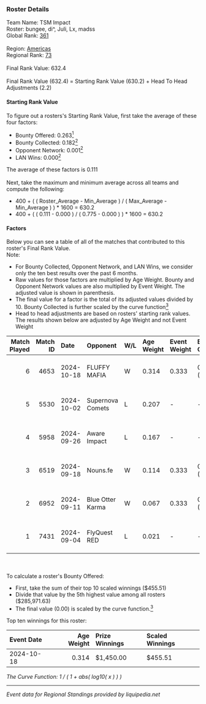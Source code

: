 ### Roster Details<br />
Team Name: TSM Impact<br />
Roster: bungee, di^, Juli, Lx, madss<br />
Global Rank: [361](../../standings_global_2025_02_28.md)<br />
<br />
Region: [Americas]( ../../standings_americas_2025_02_28.md)<br />
Regional Rank: [73]( ../../standings_americas_2025_02_28.md)<br />
<br />
Final Rank Value:  632.4<br />
<br />
Final Rank Value (632.4) = Starting Rank Value (630.2) + Head To Head Adjustments (2.2)<br />

#### Starting Rank Value<br />
To figure out a rosters's Starting Rank Value, first take the average of these four factors:<br />
- Bounty Offered: 0.263[<sup>1</sup>](#table2)
- Bounty Collected: 0.182[<sup>2</sup>](#table1)
- Opponent Network: 0.001[<sup>2</sup>](#table1)
- LAN Wins: 0.000[<sup>2</sup>](#table1)

The average of these factors is 0.111<br />
<br />
Next, take the maximum and minimum average across all teams and compute the following:<br />
- 400 + ( ( Roster_Average - Min_Average ) / ( Max_Average - Min_Average ) ) * 1600 = 630.2
- 400 + ( ( 0.111 - 0.000 ) / ( 0.775 - 0.000 ) ) * 1600 = 630.2


#### Factors<br />
Below you can see a table of all of the matches that contributed to this roster's Final Rank Value.<br />
Note:<br />

- For Bounty Collected, Opponent Network, and LAN Wins, we consider only the ten best results over the past 6 months.
- Raw values for those factors are multiplied by Age Weight. Bounty and Opponent Network values are also multiplied by Event Weight. The adjusted value is shown in parenthesis.
- The final value for a factor is the total of its adjusted values divided by 10. Bounty Collected is further scaled by the curve function[<sup>3</sup>](#curveFunction)
- Head to head adjustments are based on rosters' starting rank values. The results shown below are adjusted by Age Weight and not Event Weight
<span id="table1"></span><br />


| Match Played | Match ID | Date       | Opponent         | W/L | Age Weight | Event Weight | Bounty Collected | Opponent Network | LAN Wins  | H2H Adj. | Roster                       |
| -: | -: | :- | :- | :- | :- | :- | :- | :- | :- | -: | :- |
|            6 |     4653 | 2024-10-18 | FLUFFY MAFIA     | W   | 0.314      | 0.333        | 0.002 (0.000)    | 0.029 (0.003)    | 0 (0.000) |     5.16 | bungee, di^, Juli, Lx, madss |
|            5 |     5530 | 2024-10-02 | Supernova Comets | L   | 0.207      | -            | -                | -                | -         |    -2.69 | bungee, di^, Juli, Lx, madss |
|            4 |     5958 | 2024-09-26 | Aware Impact     | L   | 0.167      | -            | -                | -                | -         |    -2.78 | bungee, di^, Juli, Lx, madss |
|            3 |     6519 | 2024-09-18 | Nouns.fe         | W   | 0.114      | 0.333        | 0.001 (0.000)    | 0.076 (0.003)    | 0 (0.000) |     1.77 | bungee, di^, Juli, Lx, madss |
|            2 |     6952 | 2024-09-11 | Blue Otter Karma | W   | 0.067      | 0.333        | 0.001 (0.000)    | 0.007 (0.000)    | 0 (0.000) |     1.02 | bungee, di^, Juli, Lx, madss |
|            1 |     7431 | 2024-09-04 | FlyQuest RED     | L   | 0.021      | -            | -                | -                | -         |    -0.29 | bungee, di^, Juli, Lx, madss |

<br />
<span id="table2"></span><br />
To calculate a roster's Bounty Offered:<br />

- First, take the sum of their top 10 scaled winnings ($455.51)
- Divide that value by the 5th highest value among all rosters ($285,971.63)
- The final value (0.00) is scaled by the curve function.[<sup>3</sup>](#curveFunction)

Top ten winnings for this roster:<br />

| Event Date | Age Weight | Prize Winnings | Scaled Winnings |
| :- | -: | :- | :- |
| 2024-10-18 |      0.314 | $1,450.00      | $455.51         |


<span id="curveFunction"></span>_The Curve Function: 1 / ( 1 + abs( log10( x ) ) )_<br />

---
_Event data for Regional Standings provided by liquipedia.net_<br />
